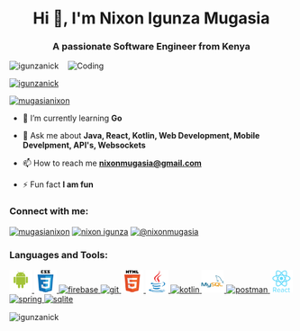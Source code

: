<h1 align="center">Hi 👋, I'm Nixon Igunza Mugasia</h1>
<h3 align="center">A passionate Software Engineer from Kenya</h3>
<img align="right" alt="Coding" width="400" src="https://marketingweek.imgix.net/content/uploads/2017/05/12103909/Coding-body-image-.jpg?auto=compress,format,&crop=faces,entropy,edges&fit=crop&q=60&w=750&h=">

<p align="left"> <img src="https://komarev.com/ghpvc/?username=igunzanick&label=Profile%20views&color=0e75b6&style=flat" alt="igunzanick" /> </p>

<p align="left"> <a href="https://github.com/ryo-ma/github-profile-trophy"><img src="https://github-profile-trophy.vercel.app/?username=igunzanick" alt="igunzanick" /></a> </p>

<p align="left"> <a href="https://twitter.com/mugasianixon" target="blank"><img src="https://img.shields.io/twitter/follow/mugasianixon?logo=twitter&style=for-the-badge" alt="mugasianixon" /></a> </p>

- 🌱 I’m currently learning **Go**

- 💬 Ask me about **Java, React, Kotlin, Web Development, Mobile Develpment, API's, Websockets**

- 📫 How to reach me **nixonmugasia@gmail.com**

- ⚡ Fun fact **I am fun**

<h3 align="left">Connect with me:</h3>
<p align="left">
<a href="https://twitter.com/mugasianixon" target="blank"><img align="center" src="https://raw.githubusercontent.com/rahuldkjain/github-profile-readme-generator/master/src/images/icons/Social/twitter.svg" alt="mugasianixon" height="30" width="40" /></a>
<a href="https://linkedin.com/in/nixon igunza" target="blank"><img align="center" src="https://raw.githubusercontent.com/rahuldkjain/github-profile-readme-generator/master/src/images/icons/Social/linked-in-alt.svg" alt="nixon igunza" height="30" width="40" /></a>
<a href="https://www.hackerrank.com/@nixonmugasia" target="blank"><img align="center" src="https://raw.githubusercontent.com/rahuldkjain/github-profile-readme-generator/master/src/images/icons/Social/hackerrank.svg" alt="@nixonmugasia" height="30" width="40" /></a>
</p>

<h3 align="left">Languages and Tools:</h3>
<p align="left"> <a href="https://developer.android.com" target="_blank" rel="noreferrer"> <img src="https://raw.githubusercontent.com/devicons/devicon/master/icons/android/android-original-wordmark.svg" alt="android" width="40" height="40"/> </a> <a href="https://www.w3schools.com/css/" target="_blank" rel="noreferrer"> <img src="https://raw.githubusercontent.com/devicons/devicon/master/icons/css3/css3-original-wordmark.svg" alt="css3" width="40" height="40"/> </a> <a href="https://firebase.google.com/" target="_blank" rel="noreferrer"> <img src="https://www.vectorlogo.zone/logos/firebase/firebase-icon.svg" alt="firebase" width="40" height="40"/> </a> <a href="https://git-scm.com/" target="_blank" rel="noreferrer"> <img src="https://www.vectorlogo.zone/logos/git-scm/git-scm-icon.svg" alt="git" width="40" height="40"/> </a> <a href="https://www.w3.org/html/" target="_blank" rel="noreferrer"> <img src="https://raw.githubusercontent.com/devicons/devicon/master/icons/html5/html5-original-wordmark.svg" alt="html5" width="40" height="40"/> </a> <a href="https://www.java.com" target="_blank" rel="noreferrer"> <img src="https://raw.githubusercontent.com/devicons/devicon/master/icons/java/java-original.svg" alt="java" width="40" height="40"/> </a> <a href="https://kotlinlang.org" target="_blank" rel="noreferrer"> <img src="https://www.vectorlogo.zone/logos/kotlinlang/kotlinlang-icon.svg" alt="kotlin" width="40" height="40"/> </a> <a href="https://www.mysql.com/" target="_blank" rel="noreferrer"> <img src="https://raw.githubusercontent.com/devicons/devicon/master/icons/mysql/mysql-original-wordmark.svg" alt="mysql" width="40" height="40"/> </a> <a href="https://postman.com" target="_blank" rel="noreferrer"> <img src="https://www.vectorlogo.zone/logos/getpostman/getpostman-icon.svg" alt="postman" width="40" height="40"/> </a> <a href="https://reactjs.org/" target="_blank" rel="noreferrer"> <img src="https://raw.githubusercontent.com/devicons/devicon/master/icons/react/react-original-wordmark.svg" alt="react" width="40" height="40"/> </a> <a href="https://spring.io/" target="_blank" rel="noreferrer"> <img src="https://www.vectorlogo.zone/logos/springio/springio-icon.svg" alt="spring" width="40" height="40"/> </a> <a href="https://www.sqlite.org/" target="_blank" rel="noreferrer"> <img src="https://www.vectorlogo.zone/logos/sqlite/sqlite-icon.svg" alt="sqlite" width="40" height="40"/> </a> </p>

<p><img align="center" src="https://github-readme-streak-stats.herokuapp.com/?user=igunzanick&" alt="igunzanick" /></p>
